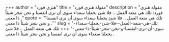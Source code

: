 +++
author = "هنري فورد"
title = "مقولة هنري فورد"
description = "مقولة هنري فورد: تلك هي متعة العمل .. فلا شئ يجعلنا سعداء سوى أن نرى انفسنا و نحن ننجز شيئاً ذا معنى ."
quote = '''تلك هي متعة العمل .. فلا شئ يجعلنا سعداء سوى أن نرى انفسنا و نحن ننجز شيئاً ذا معنى .''' 
slug = "تلك-هي-متعة-العمل--فلا-شئ-يجعلنا-سعداء-سوى-أن-نرى-انفسنا-و-نحن-ننجز-شيئاً-ذا-معنى-"
+++
تلك هي متعة العمل .. فلا شئ يجعلنا سعداء سوى أن نرى انفسنا و نحن ننجز شيئاً ذا معنى .
